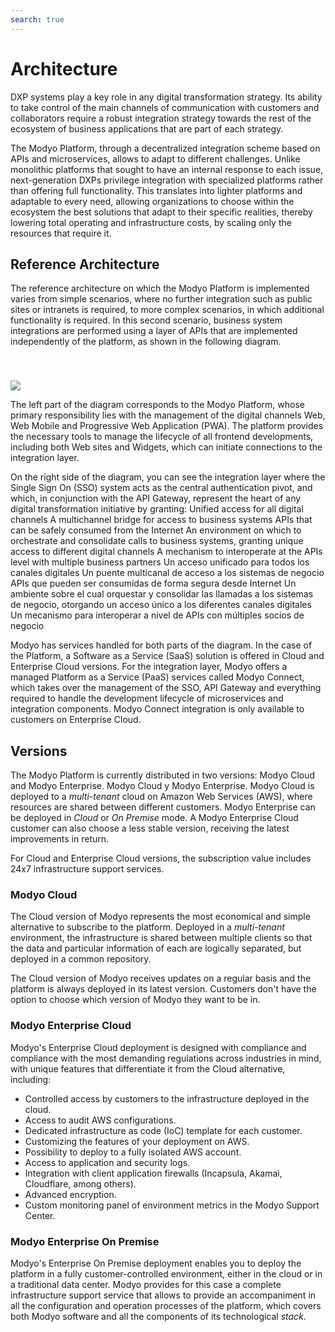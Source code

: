 ```yaml
---
search: true
---
```


# Architecture
DXP systems play a key role in any digital transformation strategy. Its ability to take control of the main channels of communication with customers and collaborators require a robust integration strategy towards the rest of the ecosystem of business applications that are part of each strategy.

The Modyo Platform, through a decentralized integration scheme based on APIs and microservices, allows to adapt to different challenges. Unlike monolithic platforms that sought to have an internal response to each issue, next-generation DXPs privilege integration with specialized platforms rather than offering full functionality. This translates into lighter platforms and adaptable to every need, allowing organizations to choose within the ecosystem the best solutions that adapt to their specific realities, thereby lowering total operating and infrastructure costs, by scaling only the resources that require it.


## Reference Architecture
The reference architecture on which the Modyo Platform is implemented varies from simple scenarios, where no further integration such as public sites or intranets is required, to more complex scenarios, in which additional functionality is required. In this second scenario, business system integrations are performed using a layer of APIs that are implemented independently of the platform, as shown in the following diagram.

<img src="/assets/img/infrastructure/reference_architecture.png" style="margin-top: 40px;" />


The left part of the diagram corresponds to the Modyo Platform, whose primary responsibility lies with the management of the digital channels Web, Web Mobile and Progressive Web Application (PWA). The platform provides the necessary tools to manage the lifecycle of all frontend developments, including both Web sites and Widgets, which can initiate connections to the integration layer.

On the right side of the diagram, you can see the integration layer where the Single Sign On (SSO) system acts as the central authentication pivot, and which, in conjunction with the API Gateway, represent the heart of any digital transformation initiative by granting: Unified access for all digital channels A multichannel bridge for access to business systems APIs that can be safely consumed from the Internet An environment on which to orchestrate and consolidate calls to business systems, granting unique access to different digital channels A mechanism to interoperate at the APIs level with multiple business partners Un acceso unificado para todos los canales digitales Un puente multicanal de acceso a los sistemas de negocio APIs que pueden ser consumidas de forma segura desde Internet Un ambiente sobre el cual orquestar y consolidar las llamadas a los sistemas de negocio, otorgando un acceso único a los diferentes canales digitales Un mecanismo para interoperar a nivel de APIs con múltiples socios de negocio

Modyo has services handled for both parts of the diagram. In the case of the Platform, a Software as a Service (SaaS) solution is offered in Cloud and Enterprise Cloud versions. For the integration layer, Modyo offers a managed Platform as a Service (PaaS) services called Modyo Connect, which takes over the management of the SSO, API Gateway and everything required to handle the development lifecycle of microservices and integration components. Modyo Connect integration is only available to customers on Enterprise Cloud.

## Versions

The Modyo Platform is currently distributed in two versions: Modyo Cloud and Modyo Enterprise. Modyo Cloud y Modyo Enterprise. Modyo Cloud is deployed to a _multi-tenant_ cloud on Amazon Web Services (AWS), where resources are shared between different customers. Modyo Enterprise can be deployed in _Cloud_ or _On Premise_ mode. A Modyo Enterprise Cloud customer can also choose a less stable version, receiving the latest improvements in return.

For Cloud and Enterprise Cloud versions, the subscription value includes 24x7 infrastructure support services.

### Modyo Cloud

The Cloud version of Modyo represents the most economical and simple alternative to subscribe to the platform. Deployed in a _multi-tenant_ environment, the infrastructure is shared between multiple clients so that the data and particular information of each are logically separated, but deployed in a common repository.

The Cloud version of Modyo receives updates on a regular basis and the platform is always deployed in its latest version. Customers don't have the option to choose which version of Modyo they want to be in.


### Modyo Enterprise Cloud

Modyo's Enterprise Cloud deployment is designed with compliance and compliance with the most demanding regulations across industries in mind, with unique features that differentiate it from the Cloud alternative, including:
- Controlled access by customers to the infrastructure deployed in the cloud.
- Access to audit AWS configurations.
- Dedicated infrastructure as code (IoC) template for each customer.
- Customizing the features of your deployment on AWS.
- Possibility to deploy to a fully isolated AWS account.
- Access to application and security logs.
- Integration with client application firewalls (Incapsula, Akamai, Cloudflare, among others).
- Advanced encryption.
- Custom monitoring panel of environment metrics in the Modyo Support Center.


### Modyo Enterprise On Premise

Modyo's Enterprise On Premise deployment enables you to deploy the platform in a fully customer-controlled environment, either in the cloud or in a traditional data center. Modyo provides for this case a complete infrastructure support service that allows to provide an accompaniment in all the configuration and operation processes of the platform, which covers both Modyo software and all the components of its technological _stack_.

